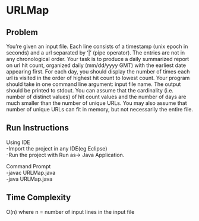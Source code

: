 # URLMap
Problem
------------
You’re given an input file. Each line consists of a timestamp (unix epoch in seconds) and a url separated by ‘|’ (pipe operator). The entries are not in any chronological order. Your task is to produce a daily summarized report on url hit count, organized daily (mm/dd/yyyy GMT) with the earliest date appearing first. For each day, you should display the number of times each url is visited in the order of highest hit count to lowest count. Your program should take in one command line argument: input file name. The output should be printed to stdout. You can assume that the cardinality (i.e. number of distinct values) of hit count values and the number of days are much smaller than the number of unique URLs. You may also assume that number of unique URLs can fit in memory, but not necessarily the entire file.

Run Instructions
-----------
Using IDE <br />
-Import the project in any IDE(eg Eclipse)<br />
-Run the project with Run as-> Java Application.<br />

Command Prompt<br />
-javac URLMap.java<br />
-java URLMap.java<br />

Time Complexity
-----------
O(n) where n = number of input lines in the input file

